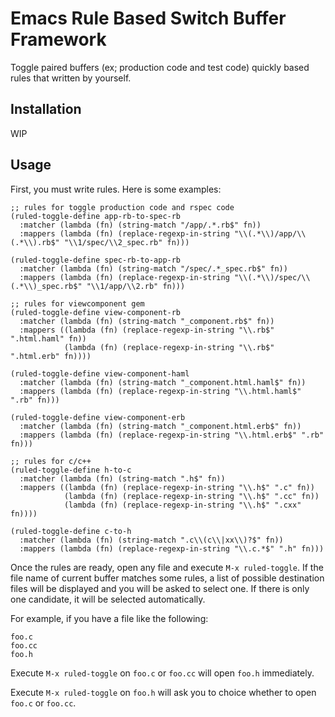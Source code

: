 # Emacs Rule Based Switch Buffer Framework
Toggle paired buffers (ex; production code and test code) quickly based rules that written by yourself.

## Installation

WIP

## Usage

First, you must write rules. Here is some examples:

```elisp
;; rules for toggle production code and rspec code
(ruled-toggle-define app-rb-to-spec-rb
  :matcher (lambda (fn) (string-match "/app/.*.rb$" fn))
  :mappers (lambda (fn) (replace-regexp-in-string "\\(.*\\)/app/\\(.*\\).rb$" "\\1/spec/\\2_spec.rb" fn)))

(ruled-toggle-define spec-rb-to-app-rb
  :matcher (lambda (fn) (string-match "/spec/.*_spec.rb$" fn))
  :mappers (lambda (fn) (replace-regexp-in-string "\\(.*\\)/spec/\\(.*\\)_spec.rb$" "\\1/app/\\2.rb" fn)))

;; rules for viewcomponent gem
(ruled-toggle-define view-component-rb
  :matcher (lambda (fn) (string-match "_component.rb$" fn))
  :mappers ((lambda (fn) (replace-regexp-in-string "\\.rb$" ".html.haml" fn))
            (lambda (fn) (replace-regexp-in-string "\\.rb$" ".html.erb" fn))))

(ruled-toggle-define view-component-haml
  :matcher (lambda (fn) (string-match "_component.html.haml$" fn))
  :mappers (lambda (fn) (replace-regexp-in-string "\\.html.haml$" ".rb" fn)))

(ruled-toggle-define view-component-erb
  :matcher (lambda (fn) (string-match "_component.html.erb$" fn))
  :mappers (lambda (fn) (replace-regexp-in-string "\\.html.erb$" ".rb" fn)))

;; rules for c/c++
(ruled-toggle-define h-to-c
  :matcher (lambda (fn) (string-match ".h$" fn))
  :mappers ((lambda (fn) (replace-regexp-in-string "\\.h$" ".c" fn))
            (lambda (fn) (replace-regexp-in-string "\\.h$" ".cc" fn))
            (lambda (fn) (replace-regexp-in-string "\\.h$" ".cxx" fn))))

(ruled-toggle-define c-to-h
  :matcher (lambda (fn) (string-match ".c\\(c\\|xx\\)?$" fn))
  :mappers (lambda (fn) (replace-regexp-in-string "\\.c.*$" ".h" fn)))
```

Once the rules are ready, open any file and execute `M-x ruled-toggle`.
If the file name of current buffer matches some rules, a list of
possible destination files will be displayed and you will be asked to
select one. If there is only one candidate, it will be selected
automatically.

For example, if you have a file like the following:

```
foo.c
foo.cc
foo.h
```

Execute `M-x ruled-toggle` on `foo.c` or `foo.cc` will open `foo.h` immediately.

Execute `M-x ruled-toggle` on `foo.h` will ask you to choice whether to open `foo.c` or `foo.cc`.
